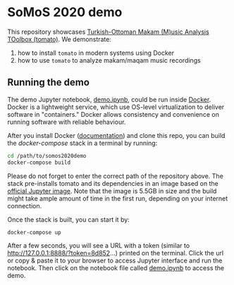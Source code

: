 # SoMoS 2020 demo

This repository showcases [Turkish-Ottoman Makam (M)usic Analysis TOolbox (tomato)](https://github.com/sertansenturk/tomato). We demonstrate:

1. how to install `tomato` in modern systems using Docker
2. how to use `tomato` to analyze makam/maqam music recordings

## Running the demo

The demo Jupyter notebook, [demo.ipynb](demo.ipynb), could be run inside [Docker](https://www.docker.com/). Docker is a lightweight service, which use OS-level virtualization to deliver software in "containers." Docker allows consistency and convenience on running software with reliable behaviour. 

After you install Docker ([documentation](https://docs.docker.com/install/)) and clone this repo, you can build the *docker-compose* stack in a terminal by running:

```bash
cd /path/to/somos2020demo
docker-compose build
```

Please do not forget to enter the correct path of the repository above. The stack pre-installs tomato and its dependencies in an image based on the [official Jupyter image](https://hub.docker.com/r/jupyter/scipy-notebook). Note that the image is 5.5GB in size and the build might take ample amount of time in the first run, depending on your internet connection.

Once the stack is built, you can start it by:

```bash
docker-compose up
```

After a few seconds, you will see a URL with a token (similar to http://127.0.0.1:8888/?token=8d852...) printed on the terminal. Click the url or copy & paste it to your browser to access Jupyter interface and run the notebook. Then click on the notebook file called [demo.ipynb](demo.ipynb) to access the demo.
